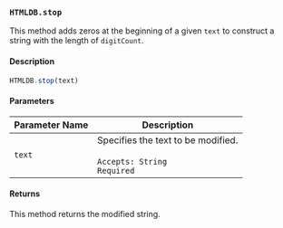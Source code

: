 ### `HTMLDB.stop`

This method adds zeros at the beginning of a given `text` to construct a string with the length of `digitCount`.

#### Description

```javascript
HTMLDB.stop(text)
```

#### Parameters

| Parameter Name             | Description                               |
| -------------------------- | ----------------------------------------- |
| `text` | Specifies the text to be modified.<br><br>`Accepts: String`<br>`Required` |

#### Returns

This method returns the modified string.